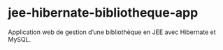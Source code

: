 # jee-hibernate-bibliotheque-app
Application web de gestion d’une bibliothèque en JEE avec Hibernate et MySQL.
